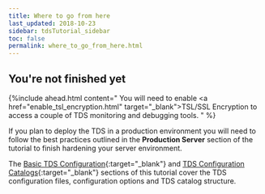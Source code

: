 ```yaml
---
title: Where to go from here
last_updated: 2018-10-23
sidebar: tdsTutorial_sidebar
toc: false
permalink: where_to_go_from_here.html
---
```


## You're not finished yet

{%include ahead.html content="
You will need to enable <a href=\"enable_tsl_encryption.html\" target=\"_blank\">TSL/SSL Encryption</a> to access a couple of TDS monitoring and debugging tools.
" %}

If you plan to deploy the TDS in a production environment you will need to follow the best practices outlined in the **Production Server** section of the tutorial to finish hardening your server environment.

The [Basic TDS Configuration](basic_config_catalog.html){:target="_blank"} and [TDS Configuration Catalogs](config_catalog.html){:target="_blank"} sections of this tutorial cover the TDS configuration files, configuration options and TDS catalog structure.